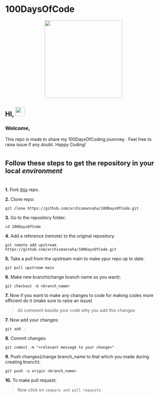 # 100DaysOfCode
<p align="center"> <img src="https://media.giphy.com/media/du3J3cXyzhj75IOgvA/giphy.gif" width="250px" >
</p> 

## HI, <img src="https://raw.githubusercontent.com/MartinHeinz/MartinHeinz/master/wave.gif" width="30px">
###  **Welcome,**
<p> 
This repo is made to share my 100DaysOfCoding jounrney . Feel free to raise issue if any doubt. Happy Coding!
</p>

#

## Follow these steps to get the repository in your local _environment_
#



**1.** Fork [this](https://github.com/archismansaha/100DaysOfCode.git) repo.

 **2.** Clone repo:
 
 ```
 git clone https://github.com/archismansaha/100DaysOfCode.git 
 ```
**3.** Go to the repository folder:

```
cd 100DaysOfCode
```
**4.** Add a reference (remote) to the original repository:

```
git remote add upstream https://github.com/archismansaha/100DaysOfCode.git
```

**5.** Take a pull from the upstream main to make ypur repo up to date:

```
git pull upstream main
```
**6.** Make new branch(change branch name as you want):
```
git checkout -b <branch_name>
```
**7.** Now if you want to make any changes to code for making codes more efficient do it (make sure to raise an issue)
 >do comment beside your code why you add this changes

**7.** Now add your changes:

```
git add .
```

**8.** Commit changes:

```
git commit -m "<relevant message to your change>"
```
**9.** Push changes(change branch_name to that which you made during creating branch):
```
git push -u origin <branch_name>
```
**10.** To make pull request:
>Now click on `compare and pull requests`